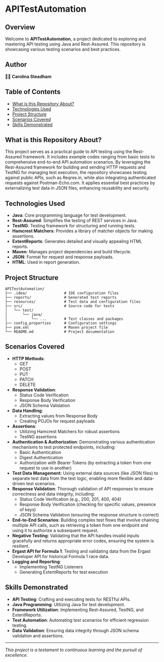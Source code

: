 
# APITestAutomation

## Overview

Welcome to **APITestAutomation**, a project dedicated to exploring and mastering API testing using Java and Rest-Assured. This repository is showcasing various testing scenarios and best practices.

## Author

👩‍💻 **Carolina Steadham**  


## Table of Contents

- [What is this Repository About?](#what-is-this-repository-about)
- [Technologies Used](#technologies-used)
- [Project Structure](#project-structure)
- [Scenarios Covered](#scenarios-covered)
- [Skills Demonstrated](#skills-demonstrated)


## What is this Repository About?

This project serves as a practical guide to API testing using the Rest-Assured framework. It includes example codes ranging from basic tests to comprehensive end-to-end API automation scenarios. By leveraging the Rest-Assured framework for building and sending HTTP requests and TestNG for managing test execution, the repository showcases testing against public APIs, such as Reqres.in, while also integrating authenticated requests against Postman-Echo.com. It applies essential best practices by externalizing test data in JSON files, enhancing reusability and security.

## Technologies Used

- **Java**: Core programming language for test development.
- **Rest-Assured**: Simplifies the testing of REST services in Java.
- **TestNG**: Testing framework for structuring and running tests.
- **Hamcrest Matchers**: Provides a library of matcher objects for making assertions.
- **ExtentReports**: Generates detailed and visually appealing HTML reports.
- **Maven**: Manages project dependencies and build lifecycle.
- **JSON**: Format for request and response payloads.
- **HTML**: Used in report generation.

## Project Structure

```
APITestAutomation/
├── .idea/                 # IDE configuration files
├── reports/               # Generated test reports
├── resources/             # Test data and configuration files
├── src/                   # Source code for tests
│   └── test/
│       └── java/
│           └── ...        # Test classes and packages
├── config.properties      # Configuration settings
├── pom.xml                # Maven project file
└── README.md              # Project documentation
```

## Scenarios Covered

- **HTTP Methods**:
  - GET
  - POST
  - PUT
  - PATCH
  - DELETE
- **Response Validation**:
  - Status Code Verification
  - Response Body Verification
  - JSON Schema Validation
- **Data Handling**:
  - Extracting values from Response Body
  - Creating POJOs for request payloads
- **Assertions**:
  - Utilizing Hamcrest Matchers for robust assertions
  - TestNG assertions
- **Authentication & Authorization**: Demonstrating various authentication mechanisms to test protected endpoints, including:
  - Basic Authentication
  - Digest Authentication
  - Authorization with Bearer Tokens (by extracting a token from one request to use in another)
- **Test Data Management**: Using external data sources (like JSON files) to separate test data from the test logic, enabling more flexible and data-driven test scenarios.
- **Response Validation**: Thorough validation of API responses to ensure correctness and data integrity, including:
  - Status Code Verification (e.g., 200, 201, 400, 404)
  - Response Body Verification (checking for specific values, presence of keys)
  - JSON Schema Validation (ensuring the response structure is correct)
- **End-to-End Scenarios**: Building complex test flows that involve chaining multiple API calls, such as retrieving a token from one endpoint and using it to authorize a subsequent request.
- **Negative Testing**: Validating that the API handles invalid inputs gracefully and returns appropriate error codes, ensuring the system is resilient.
- **Ergast API for Formula 1**: Testing and validating data from the Ergast Developer API for historical Formula 1 race data.
- **Logging and Reporting**:
  - Implementing TestNG Listeners
  - Generating ExtentReports for test execution

## Skills Demonstrated

- **API Testing**: Crafting and executing tests for RESTful APIs.
- **Java Programming**: Utilizing Java for test development.
- **Framework Utilization**: Implementing Rest-Assured, TestNG, and ExtentReports.
- **Test Automation**: Automating test scenarios for efficient regression testing.
- **Data Validation**: Ensuring data integrity through JSON schema validation and assertions.


---

*This project is a testament to continuous learning and the pursuit of excellence.*
